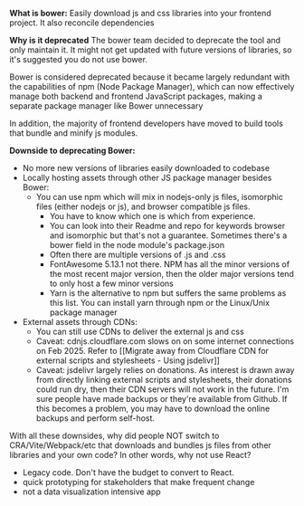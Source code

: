 
**What is bower:**
Easily download js and css libraries into your frontend project. It also reconcile dependencies

**Why is it deprecated**
The bower team decided to deprecate the tool and only maintain it. It might not get updated with future versions of libraries, so it's suggested you do not use bower.

Bower is considered deprecated because it became largely redundant with the capabilities of npm (Node Package Manager), which can now effectively manage both backend and frontend JavaScript packages, making a separate package manager like Bower unnecessary

In addition, the majority of frontend developers have moved to build tools that bundle and minify js modules.

**Downside to deprecating Bower:**
- No more new versions of libraries easily downloaded to codebase
- Locally hosting assets through other JS package manager besides Bower:
	- You can use npm which will mix in nodejs-only js files, isomorphic files (either nodejs or js), and browser compatible js files. 
		- You have to know which one is which from experience. 
		- You can look into their Readme and repo for keywords browser and isomorphic but that's not a guarantee. Sometimes there's a bower field in the node module's package.json
		- Often there are multiple versions of .js and .css
		- FontAwesome 5.13.1 not there. NPM has all the minor versions of the most recent major version, then the older major versions tend to only host a few minor versions
		- Yarn is the alternative to npm but suffers the same problems as this list. You can install yarn through npm or the Linux/Unix package manager
- External assets through CDNs:
	- You can still use CDNs to deliver the external js and css
	- Caveat: cdnjs.cloudflare.com slows on on some internet connections on Feb 2025. Refer to [[Migrate away from Cloudflare CDN for external scripts and stylesheets - Using jsdelivr]]
	- Caveat: jsdelivr largely relies on donations. As interest is drawn away from directly linking external scripts and stylesheets, their donations could run dry, then their CDN servers will not work in the future. I'm sure people have made backups or they're available from Github. If this becomes a problem, you may have to download the online backups and perform self-host.

With all these downsides, why did people NOT switch to CRA/Vite/Webpack/etc that downloads and bundles js files from other libraries and your own code? In other words, why not use React?
- Legacy code. Don't have the budget to convert to React.
- quick prototyping for stakeholders that make frequent change
- not a data visualization intensive app
